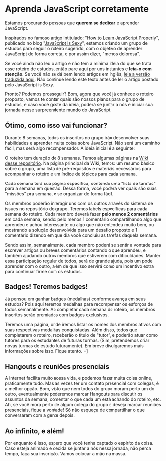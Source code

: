 # Aprenda JavaScript corretamente

Estamos procurando pessoas que **querem se dedicar** e aprender JavaScript.

Inspirados no famoso artigo intitulado: "[How to Learn JavaScript Properly](http://javascriptissexy.com/how-to-learn-javascript-properly/)", publicado no blog "[JavaScript is Sexy](http://javascriptissexy.com/)", estamos criando um grupo de estudos para seguir o roteiro sugerido, com o objetivo de aprender JavaScript de forma correta, e por assim dizer, "menos dolorosa".

Se você ainda não leu o artigo e não tem a mínima ideia do que se trata esse roteiro de estudos, então pare aqui por uns instantes e **leia-o com atenção**. Se você não se dá bem lendo artigos em inglês, [leia a versão traduzida aqui](http://codeinbrasil.wordpress.com/2013/04/28/como-aprender-javascript-corretamente-javascript-is-sexy/). Não continue lendo este texto antes de ler o artigo postado pelo JavaScript is Sexy.

Pronto? Podemos prosseguir? Bom, agora que você já conhece o roteiro proposto, vamos te contar quais são nossos planos para o grupo de estudos, e caso você goste da ideia, poderá se juntar a nós e iniciar sua jornada nesse surpreendente mundo do JavaScript.

## Ótimo, como isso vai funcionar?

Durante 8 semanas, todos os inscritos no grupo irão desenvolver suas habilidades e aprender muita coisa sobre JavaScript. Não será um caminho fácil, mas será algo recompensador. A ideia inicial é a seguinte:

O roteiro tem duração de 8 semanas. Temos algumas páginas na [Wiki desse repositório](https://github.com/impJS/impAprendaJS/wiki). Na página principal da Wiki, temos: um resumo básico sobre o grupo, uma lista de pré-requisitos e materiais necessários para acompanhar o roteiro e um índice de tópicos para cada semana. 

Cada semana terá sua página específica, contendo uma "lista de tarefas" para a semana em questão. Dessa forma, você poderá ver quais são suas "missões" pra semana, e se organizar de forma fácil.

Os membros poderão interagir uns com os outros através do sistema de issues no repositório do grupo. Teremos labels específicas para cada semana do roteiro. Cada membro deverá fazer **pelo menos 2 comentários** em cada semana, sendo: pelo menos 1 comentário compartilhando algo que aprendeu e achou interessante ou algo que não entendeu muito bem, ou mostrando a solução desenvolvida para um desafio proposto e 1 comentário dizendo em que dia você concluiu as tarefas daquela semana.

Sendo assim, semanalmente, cada membro poderá se sentir a vontade para escrever artigos ou breves comentários contando o que aprendeu, e também ajudando outros membros que estiverem com dificuldades. Manter essa participação regular de todos, será de grande ajuda, pois um pode aprender com o outro, além de que isso servirá como um incentivo extra para continuar firme com os estudos.

## Badges! Teremos badges!

Já pensou em ganhar badges (medalhas) conforme avança em seus estudos? Pois aqui teremos medalhas para recompensar os esforços de todos semanalmente. Ao completar cada semana do roteiro, os membros inscritos serão premiados com badges exclusivos.

Teremos uma página, onde iremos listar os nomes dos membros ativos com suas respectivas medalhas conquistadas. Além disso, todos que completarem o roteiro, receberão o título de "tutor", e poderão atuar como tutores para os estudantes de futuras turmas. (Sim, pretendemos criar novas turmas de estudo futuramente). Em breve divulgaremos mais informações sobre isso. Fique atento. =]

## Hangouts e reuniões presenciais

A Internet facilita muito nossa vida, e podemos fazer muita coisa online, praticamente tudo. Mas as vezes ter um contato presencial com colegas, é a melhor opção. Bom, visto que nem todos do grupo moram perto um do outro, eventualmente poderemos marcar Hangouts para discutir os assuntos da semana, comentar o que cada um está achando do roteiro, etc. Ah, se você mora perto de algum colega do grupo e deseja marcar reuniões presenciais, fique a vontade! Só não esqueça de compartilhar o que conversaram com a gente depois.

## Ao infinito, e além!

Por enquanto é isso, espero que você tenha captado o espiríto da coisa. Caso esteja animado e decida se juntar a nós nessa jornada, não perca tempo, faça sua inscrição. Vamos colocar a mão na massa.
